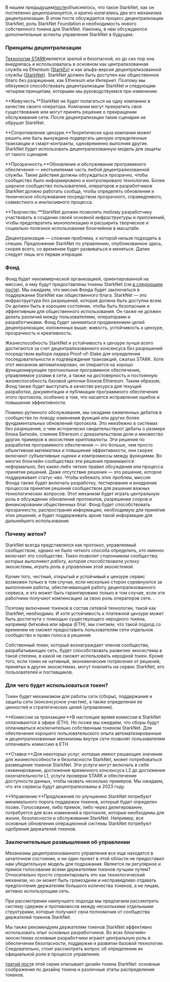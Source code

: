 В нашем предыдущем[посте](https://medium.com/@starkware/part-1-starknet-sovereignty-a-decentralization-proposal-bca3e98a01ef)объяснялось, что такое StarkNet, как он постепенно децентрализуется, и кратко излагались два его механизма децентрализации. В этом посте обсуждается процесс децентрализации StarkNet, роль StarkNet Foundation и необходимость нового собственного токена для StarkNet. Наконец, в нем обсуждаются дополнительные аспекты управления StarkNet в будущем.

### Принципы децентрализации

[Технология STARK](https://eprint.iacr.org/2018/046.pdf)является зрелой и безопасной, но до сих пор она внедрялась и использовалась в основном как централизованная служба на Ethereum ([StarkEx](https://starkware.co/starkex/)) и как альфа-версия децентрализованной службы ([StarkNet](https://starkware.co/starknet/)). StarkNet должен быть доступен как общественное благо без разрешения, как Ethereum или Интернет. Поэтому мы обязуемся способствовать децентрализации StarkNet и следующим четырем принципам, которыми мы руководствуемся при изменении:

**Живучесть.**StarkNet не будет полагаться на одну компанию в качестве своего оператора. Компании могут прекратить свое существование или могут принять решение о прекращении обслуживания сети. После децентрализации такие сценарии не обрушат StarkNet.

**Сопротивление цензуре.**Теоретически одна компания может решить или быть вынуждена подвергать цензуре определенные транзакции и смарт-контракты, одновременно выполняя другие. StarkNet будет использовать децентрализованную модель для защиты от такого сценария.

**Прозрачность.**Обновление и обслуживание программного обеспечения — неотъемлемая часть любой децентрализованной службы. Такие действия должны обсуждаться прозрачно, чтобы сообщество было информировано и контролировало технологию. Более широкое сообщество пользователей, операторов и разработчиков StarkNet должно работать сообща, чтобы определять обновления и техническое обслуживание посредством прозрачного, справедливого, совместного и инклюзивного процесса.

**Творчество.**StarkNet должен позволять любому разработчику участвовать в создании своей основной инфраструктуры и приложений, чтобы предотвратить монополизацию и расширить творческое и социально полезное использование блокчейнов в масштабе.

Децентрализация — сложная проблема, к которой нельзя подходить в спешке. Предложение StarkNet по управлению, опубликованное здесь, скорее всего, со временем будет развиваться и меняться. Далее следует лишь его первая итерация.

### Фонд

Фонд будет некоммерческой организацией, ориентированной на миссию, и ему будут предоставлены токены StarkNet (см.[в следующем посте](https://medium.com/@starkware/part-3-starknet-token-design-5cc17af066c6)). Мы ожидаем, что миссия Фонда будет заключаться в поддержании StarkNet как общественного блага. StarkNet — это инфраструктура без разрешений, которая должна быть доступна всем. Он должен быть в хорошем состоянии, чтобы быть безопасным и эффективным для общественного использования. Он также не должен делать различий между пользователями, операторами и разработчиками. Фонд будет заниматься продвижением целей децентрализации, изложенных выше: живость, устойчивость к цензуре, прозрачность и креативность.

Жизнеспособность StarkNet и устойчивость к цензуре лучше всего достигаются за счет децентрализованного консенсуса без разрешений посредством выбора лидера Proof-of-Stake для определения последовательности и подтверждения транзакций, сжатых STARK. Хотя этот механизм автоматизирован, он опирается на хорошо функционирующее протокольное программное обеспечение, управляемое узлами в сети, а также на достоверность и постоянную жизнеспособность базовой цепочки блоков Ethereum. Таким образом, Фонд также будет выступать в качестве ресурса для текущей разработки, документации и публикации программного обеспечения этого протокола, особенно в том, что касается исправления ошибок и повышения эффективности.

Помимо рутинного обслуживания, мы ожидаем оживленных дебатов в сообществе по поводу изменения функций или других более фундаментальных обновлений протокола. Это неизбежно в системах без разрешения, о чем исторически свидетельствуют дебаты о размере блока Биткойн, слияние Ethereum с доказательством доли и множество других примеров в экосистеме криптовалюты. Эти решения по разработке программного обеспечения — это больше, чем просто объективная математика и повышение эффективности, они скорее включают субъективные оценки и компромиссы между функциями. Во многих блокчейн-сообществах эти решения принимаются неформально, без каких-либо четких правил обсуждения или процесса принятия решений. Даже отсутствие решения — это решение, которое поддерживает статус-кво. Чтобы избежать этих проблем, миссия Фонда также будет включать разработку, тестирование и внедрение процессов принятия решений сообществом для решения важных технологических вопросов. Этот механизм будет играть центральную роль в обсуждении обновлений протоколов, разрешении споров и финансировании общественных благ. Фонд будет способствовать прозрачности, распространяя информацию, необходимую для принятия этих решений, и будет поддерживать архив такой информации для дальнейшего использования.

### Почему жетон?

StarkNet всегда представлялся как протокол, управляемый сообществом, однако не было четкого способа определить, кто именно включает это сообщество. *Токен позволит сторонникам сообщества, которые выполняют работу, которая способствовала успеху экосистемы, играть роль в управлении этой экосистемой.*

Кроме того, честный, открытый и устойчивый к цензуре сервис возможен только в том случае, если несколько сторон соревнуются за выполнение работы, обеспечивающей работу децентрализованного сервиса, и это может быть гарантировано только в том случае, если эти работники получают компенсацию за свою роль операторов сети. .

Поэтому включение токенов в состав сетевой технологии, такой как StarkNet, необходимо. И хотя устойчивость к платежной цензуре может быть достигнута с помощью существующего неродного токена, например биткойна или эфира (ETH), мы считаем, что такой подход со временем не сможет предоставить пользователям сети отдельное сообщество и право голоса в решения.

Собственный токен, который вознаграждает членов сообщества, разрабатывающих сеть, будет способствовать развитию экосистемы в такой степени, в какой не сможет использовать неродной токен. Кроме того, если токен не нативный, экономические потрясения от решений, принятых в других экосистемах, могут повлиять на сервис StarkNet, его пользователей и поставщиков.

### Для чего будет использоваться токен?

Токен будет механизмом для работы сети (сборы), поддержания и защиты сети (консенсусное участие), а также определения ее ценностей и стратегических целей (управление).

**Комиссии за транзакции:**В настоящее время комиссии в StarkNet оплачиваются в эфире (ETH). Но позже мы ожидаем, что сборы будут оплачиваться исключительно собственным токеном StarkNet. Для обеспечения хорошего пользовательского опыта автоматизированные и децентрализованные механизмы внутри сети позволят пользователям оплачивать комиссию в ETH.

**Ставка:**Для некоторых услуг, которые имеют решающее значение для жизнеспособности и безопасности StarkNet, может потребоваться размещение токенов StarkNet. Эти услуги могут включать в себя секвенирование, достижение временного консенсуса L2 до достижения окончательности L1, услуги проверки STARK и обеспечение доступности данных, чтобы назвать несколько примеров. Мы ожидаем, что эти сервисы будут децентрализованы в 2023 году.

**Управление:**Предложения по улучшению StarkNet потребуют минимального порога поддержки токенов, который будет определен позже. Голосование, либо прямое, либо через делегирование, потребуется для всех изменений в протоколе, которые необходимы для жизни, безопасности и обслуживания StarkNet. Например, все основные обновления операционной системы StarkNet потребуют одобрения держателей токенов.

### Заключительные размышления об управлении

Механизмы децентрализованного управления все еще находятся в зачаточном состоянии, и ни один проект в этой области не предоставил нам убедительную модель для подражания. Является ли регулярное и прямое голосование всеми держателями токенов лучшим путем? Относительно просто спроектировать это как технологический механизм, но он может быть громоздким и несправедливо отдавать предпочтение держателям большого количества токенов, а не лицам, активно использующим сеть.

При рассмотрении наилучшего подхода мы предлагаем рассмотреть систему сдержек и противовесов между несколькими отдельными структурами, которые получают свои полномочия от сообщества держателей токенов StarkNet.

Мы также рекомендуем держателям токенов StarkNet эффективно использовать опыт основных разработчиков. Во всех блокчейн-экосистемах основные разработчики играют центральную роль в обеспечении безопасности, поддержке и развитии базовой технологии. Следовательно, стоит рассмотреть вопрос об определении их официальной роли в процессе управления.

[третий пост](https://medium.com/@starkware/part-3-starknet-token-design-5cc17af066c6)в этой серии описывает дизайн токена StarkNet: основные соображения по дизайну токена и различные этапы распределения токенов.